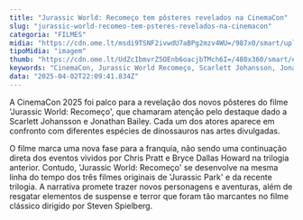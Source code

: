 ```yaml
---
title: "Jurassic World: Recomeço tem pôsteres revelados na CinemaCon"
slug: "jurassic-world-recomeo-tem-psteres-revelados-na-cinemacon"
categoria: "FILMES"
midia: "https://cdn.ome.lt/msdi9TSNF2ivwdU7aBPg2mzv4WU=/987x0/smart/uploads/conteudo/fotos/Design_sem_nome_-_2025-04-02T184702.122.png"
tipoMidia: "imagem"
thumb: "https://cdn.ome.lt/UdZcIbmvrZ5OEnb6oacjbTMch6I=/480x360/smart/extras/conteudos/Design_sem_nome_-_2025-04-02T184702.122.png"
keywords: "CinemaCon, Jurassic World Recomeço, Scarlett Johansson, Jonathan Bailey, pôsteres"
data: "2025-04-02T22:09:41.834Z"
---
```


A CinemaCon 2025 foi palco para a revelação dos novos pôsteres do filme 'Jurassic World: Recomeço', que chamaram atenção pelo destaque dado a Scarlett Johansson e Jonathan Bailey. Cada um dos atores aparece em confronto com diferentes espécies de dinossauros nas artes divulgadas.

O filme marca uma nova fase para a franquia, não sendo uma continuação direta dos eventos vividos por Chris Pratt e Bryce Dallas Howard na trilogia anterior. Contudo, 'Jurassic World: Recomeço' se desenvolve na mesma linha do tempo dos três filmes originais de 'Jurassic Park' e da recente trilogia. A narrativa promete trazer novos personagens e aventuras, além de resgatar elementos de suspense e terror que foram tão marcantes no filme clássico dirigido por Steven Spielberg.